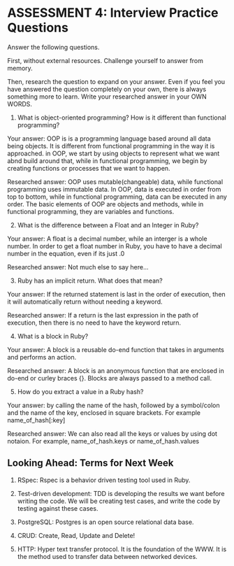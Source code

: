 # ASSESSMENT 4: Interview Practice Questions

Answer the following questions.

First, without external resources. Challenge yourself to answer from memory.

Then, research the question to expand on your answer. Even if you feel you have answered the question completely on your own, there is always something more to learn. Write your researched answer in your OWN WORDS.

1. What is object-oriented programming? How is it different than functional programming?

Your answer: 
OOP is is a programming language based around all data being objects. It is different from functional programming in the way it is approached. in OOP, we start by using objects to represent what we want abnd build around that, while in functional programming, we begin by creating functions or processes that we want to happen. 

Researched answer:
OOP uses mutable(changeable) data, while functional programming uses immutable data. In OOP, data is executed in order from top to bottom, while in functional programming, data can be executed in any order. The basic elements of OOP are objects and methods, while in functional programming, they are variables and functions.

2. What is the difference between a Float and an Integer in Ruby?

Your answer:
A float is a decimal number, while an interger is a whole number. In order to get a float number in Ruby, you have to have a decimal number in the equation, even if its just .0

Researched answer:
Not much else to say here...

3. Ruby has an implicit return. What does that mean?

Your answer:
If the returned statement is last in the order of execution, then it will automatically return without needing a keyword.

Researched answer:
If a return is the last expression in the path of execution, then there is no need to have the keyword return.

4. What is a block in Ruby?

Your answer:
A block is a reusable do-end function that takes in arguments and performs an action. 

Researched answer:
A block is an anonymous function that are enclosed in do-end or curley braces {}. Blocks are always passed to a method call.

5. How do you extract a value in a Ruby hash?

Your answer:
by calling the name of the hash, followed by a symbol/colon and the name of the key, enclosed in square brackets. For example name_of_hash[:key]

Researched answer:
We can also read all the keys or values by using dot notaion. For example, name_of_hash.keys or name_of_hash.values

## Looking Ahead: Terms for Next Week

1. RSpec:
Rspec is a behavior driven testing tool used in Ruby.

2. Test-driven development:
TDD is developing the results we want before writing the code. We will be creating test cases, and write the code by testing against these cases.

3. PostgreSQL:
Postgres is an open source relational data base.

4. CRUD:
Create, Read, Update and Delete!

5. HTTP:
Hyper text transfer protocol. It is the foundation of the WWW. It is the method used to transfer data between networked devices. 